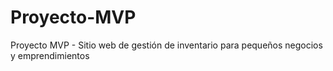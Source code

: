 # Proyecto-MVP
Proyecto MVP - Sitio web de gestión de inventario para pequeños negocios y emprendimientos
